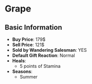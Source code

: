 # Grape

## Basic Information

- **Buy Price**: 179$
- **Sell Price**: 121$
- **Sold by Wandering Salesman**: YES
- **Default Gift Reaction**: Normal
- **Heals**:
  - 5 points of Stamina
- **Seasons**:
  - Summer